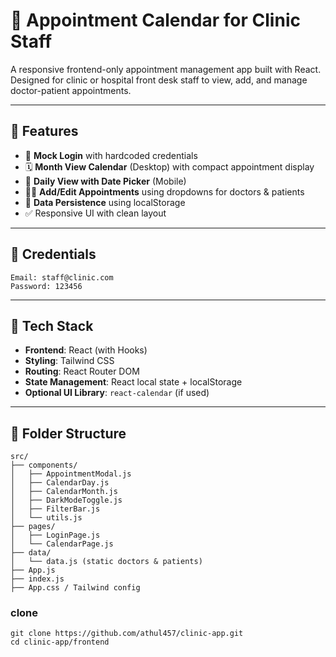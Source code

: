 # 🏥 Appointment Calendar for Clinic Staff

A responsive frontend-only appointment management app built with React. Designed for clinic or hospital front desk staff to view, add, and manage doctor-patient appointments.

---

## 📌 Features

- 🔐 **Mock Login** with hardcoded credentials
- 🗓️ **Month View Calendar** (Desktop) with compact appointment display
- 📱 **Daily View with Date Picker** (Mobile)
- 🧑‍⚕️ **Add/Edit Appointments** using dropdowns for doctors & patients
- 💾 **Data Persistence** using localStorage
- ✅ Responsive UI with clean layout

---

## 🧪 Credentials

```
Email: staff@clinic.com
Password: 123456
```

---

## 🔧 Tech Stack

- **Frontend**: React (with Hooks)
- **Styling**: Tailwind CSS
- **Routing**: React Router DOM
- **State Management**: React local state + localStorage
- **Optional UI Library**: `react-calendar` (if used)

---

## 📂 Folder Structure

```
src/
├── components/
│   ├── AppointmentModal.js
│   ├── CalendarDay.js
│   ├── CalendarMonth.js
│   ├── DarkModeToggle.js
│   ├── FilterBar.js
│   └── utils.js
├── pages/
│   ├── LoginPage.js
│   └── CalendarPage.js
├── data/
│   └── data.js (static doctors & patients)
├── App.js
├── index.js
├── App.css / Tailwind config
```
### clone
```
git clone https://github.com/athul457/clinic-app.git
cd clinic-app/frontend
```

